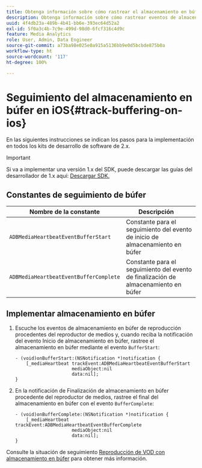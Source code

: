```yaml
---
title: Obtenga información sobre cómo rastrear el almacenamiento en búfer en iOS
description: Obtenga información sobre cómo rastrear eventos de almacenamiento en búfer en iOS.
uuid: 4f4db23a-489b-4b41-bb6e-393ec64d52a2
exl-id: 5f0a3c4b-7c9e-499d-98d0-6fcf316c4d9c
feature: Media Analytics
role: User, Admin, Data Engineer
source-git-commit: a73ba98e025e0a915a5136bb9e0d5bcbde875b0a
workflow-type: ht
source-wordcount: '117'
ht-degree: 100%

---
```


# Seguimiento del almacenamiento en búfer en iOS{#track-buffering-on-ios}

En las siguientes instrucciones se indican los pasos para la implementación en todos los kits de desarrollo de software de 2.x.

>[!IMPORTANT]
>
>Si va a implementar una versión 1.x del SDK, puede descargar las guías del desarrollador de 1.x aquí: [Descargar SDK.](/help/getting-started/download-sdks.md)

## Constantes de seguimiento de búfer


| Nombre de la constante | Descripción     |
|---|---|
| `ADBMediaHeartbeatEventBufferStart` | Constante para el seguimiento del evento de inicio de almacenamiento en búfer |
| `ADBMediaHeartbeatEventBufferComplete` | Constante para el seguimiento del evento de finalización de almacenamiento en búfer |

## Implementar almacenamiento en búfer

1. Escuche los eventos de almacenamiento en búfer de reproducción procedentes del reproductor de medios y, cuando reciba la notificación del evento Inicio de almacenamiento en búfer, rastree el almacenamiento en búfer mediante el evento `BufferStart`:

   ```
   - (void)onBufferStart:(NSNotification *)notification {
       [_mediaHeartbeat trackEvent:ADBMediaHeartbeatEventBufferStart  
                        mediaObject:nil  
                        data:nil];
   }
   ```

1. En la notificación de Finalización de almacenamiento en búfer procedente del reproductor de medios, rastree el final del almacenamiento en búfer con el evento `BufferComplete`:

   ```
   - (void)onBufferComplete:(NSNotification *)notification {
       [_mediaHeartbeat trackEvent:ADBMediaHeartbeatEventBufferComplete  
                        mediaObject:nil  
                        data:nil];
   }
   ```

Consulte la situación de seguimiento [Reproducción de VOD con almacenamiento en búfer](/help/use-cases/tracking-scenarios/vod-buffering.md) para obtener más información.
